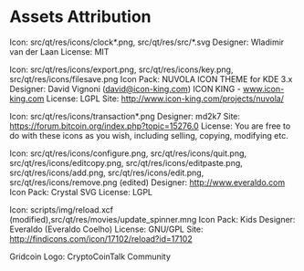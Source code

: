 Assets Attribution
===================

Icon: src/qt/res/icons/clock*.png,
      src/qt/res/src/*.svg
Designer: Wladimir van der Laan
License: MIT

Icon: src/qt/res/icons/export.png,
      src/qt/res/icons/key.png,
      src/qt/res/icons/filesave.png
Icon Pack: NUVOLA ICON THEME for KDE 3.x
Designer: David Vignoni (david@icon-king.com)
          ICON KING - www.icon-king.com
License: LGPL
Site: http://www.icon-king.com/projects/nuvola/

Icon: src/qt/res/icons/transaction*.png
Designer: md2k7
Site: https://forum.bitcoin.org/index.php?topic=15276.0
License: You are free to do with these icons as you wish, including selling,
 copying, modifying etc.

Icon: src/qt/res/icons/configure.png, src/qt/res/icons/quit.png,
      src/qt/res/icons/editcopy.png, src/qt/res/icons/editpaste.png,
      src/qt/res/icons/add.png, src/qt/res/icons/edit.png,
      src/qt/res/icons/remove.png (edited)
Designer: http://www.everaldo.com
Icon Pack: Crystal SVG
License: LGPL

Icon:  scripts/img/reload.xcf (modified),src/qt/res/movies/update_spinner.mng
Icon Pack: Kids
Designer: Everaldo (Everaldo Coelho)
License: GNU/GPL
Site: http://findicons.com/icon/17102/reload?id=17102

Gridcoin Logo: CryptoCoinTalk Community
